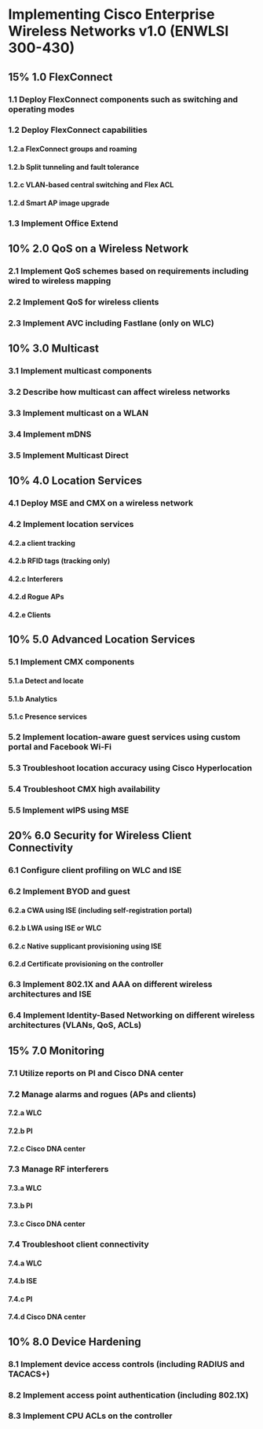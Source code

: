 # Implementing Cisco Enterprise Wireless Networks v1.0 (ENWLSI 300-430)
## 15% 1.0 FlexConnect
### 1.1 Deploy FlexConnect components such as switching and operating modes
### 1.2 Deploy FlexConnect capabilities
#### 1.2.a FlexConnect groups and roaming
#### 1.2.b Split tunneling and fault tolerance
#### 1.2.c VLAN-based central switching and Flex ACL
#### 1.2.d Smart AP image upgrade
### 1.3 Implement Office Extend
## 10% 2.0 QoS on a Wireless Network
### 2.1 Implement QoS schemes based on requirements including wired to wireless mapping
### 2.2 Implement QoS for wireless clients
### 2.3 Implement AVC including Fastlane (only on WLC)
## 10% 3.0 Multicast
### 3.1 Implement multicast components
### 3.2 Describe how multicast can affect wireless networks
### 3.3 Implement multicast on a WLAN
### 3.4 Implement mDNS
### 3.5 Implement Multicast Direct
## 10% 4.0 Location Services
### 4.1 Deploy MSE and CMX on a wireless network
### 4.2 Implement location services
#### 4.2.a client tracking
#### 4.2.b RFID tags (tracking only)
#### 4.2.c Interferers
#### 4.2.d Rogue APs
#### 4.2.e Clients
## 10% 5.0 Advanced Location Services
### 5.1 Implement CMX components
#### 5.1.a Detect and locate
#### 5.1.b Analytics
#### 5.1.c Presence services
### 5.2 Implement location-aware guest services using custom portal and Facebook Wi-Fi
### 5.3 Troubleshoot location accuracy using Cisco Hyperlocation
### 5.4 Troubleshoot CMX high availability
### 5.5 Implement wIPS using MSE
## 20% 6.0 Security for Wireless Client Connectivity
### 6.1 Configure client profiling on WLC and ISE
### 6.2 Implement BYOD and guest
#### 6.2.a CWA using ISE (including self-registration portal)
#### 6.2.b LWA using ISE or WLC
#### 6.2.c Native supplicant provisioning using ISE
#### 6.2.d Certificate provisioning on the controller
### 6.3 Implement 802.1X and AAA on different wireless architectures and ISE
### 6.4 Implement Identity-Based Networking on different wireless architectures (VLANs, QoS, ACLs)
## 15% 7.0 Monitoring
### 7.1 Utilize reports on PI and Cisco DNA center
### 7.2 Manage alarms and rogues (APs and clients)
#### 7.2.a WLC
#### 7.2.b PI
#### 7.2.c Cisco DNA center
### 7.3 Manage RF interferers
#### 7.3.a WLC
#### 7.3.b PI
#### 7.3.c Cisco DNA center
### 7.4 Troubleshoot client connectivity
#### 7.4.a WLC
#### 7.4.b ISE
#### 7.4.c PI
#### 7.4.d Cisco DNA center
## 10% 8.0 Device Hardening
### 8.1 Implement device access controls (including RADIUS and TACACS+)
### 8.2 Implement access point authentication (including 802.1X)
### 8.3 Implement CPU ACLs on the controller
